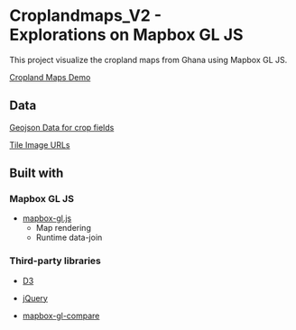 # Croplandmaps_V2 - Explorations on Mapbox GL JS
This project visualize the cropland maps from Ghana using Mapbox GL JS.

[Cropland Maps Demo](https://agroimpacts.github.io/croplandmaps/)

## Data
[Geojson Data for crop fields](https://github.com/agroimpacts/croplandmaps/blob/master/geojson_aoi/aoi5_boundarymerge_reid.geojson)

[Tile Image URLs](https://github.com/agroimpacts/croplandmaps_V2/blob/master/Tile_resource/aoi123_sub_tms.csv)

## Built with
### Mapbox GL JS
- [mapbox-gl.js](https://docs.mapbox.com/mapbox-gl-js/api/)
  - Map rendering
  - Runtime data-join
  
### Third-party libraries
- [D3](https://d3js.org/)

- [jQuery](https://jquery.com/)

- [mapbox-gl-compare](https://github.com/mapbox/mapbox-gl-compare)
